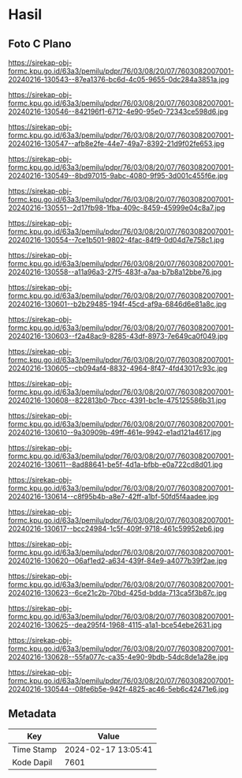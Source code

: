 # Hasil

## Foto C Plano

https://sirekap-obj-formc.kpu.go.id/63a3/pemilu/pdpr/76/03/08/20/07/7603082007001-20240216-130543--87ea1376-bc6d-4c05-9655-0dc284a3851a.jpg

https://sirekap-obj-formc.kpu.go.id/63a3/pemilu/pdpr/76/03/08/20/07/7603082007001-20240216-130546--842196f1-6712-4e90-95e0-72343ce598d6.jpg

https://sirekap-obj-formc.kpu.go.id/63a3/pemilu/pdpr/76/03/08/20/07/7603082007001-20240216-130547--afb8e2fe-44e7-49a7-8392-21d9f02fe653.jpg

https://sirekap-obj-formc.kpu.go.id/63a3/pemilu/pdpr/76/03/08/20/07/7603082007001-20240216-130549--8bd97015-9abc-4080-9f95-3d001c455f6e.jpg

https://sirekap-obj-formc.kpu.go.id/63a3/pemilu/pdpr/76/03/08/20/07/7603082007001-20240216-130551--2d17fb98-1fba-409c-8459-45999e04c8a7.jpg

https://sirekap-obj-formc.kpu.go.id/63a3/pemilu/pdpr/76/03/08/20/07/7603082007001-20240216-130554--7ce1b501-9802-4fac-84f9-0d04d7e758c1.jpg

https://sirekap-obj-formc.kpu.go.id/63a3/pemilu/pdpr/76/03/08/20/07/7603082007001-20240216-130558--a11a96a3-27f5-483f-a7aa-b7b8a12bbe76.jpg

https://sirekap-obj-formc.kpu.go.id/63a3/pemilu/pdpr/76/03/08/20/07/7603082007001-20240216-130601--b2b29485-194f-45cd-af9a-6846d6e81a8c.jpg

https://sirekap-obj-formc.kpu.go.id/63a3/pemilu/pdpr/76/03/08/20/07/7603082007001-20240216-130603--f2a48ac9-8285-43df-8973-7e649ca0f049.jpg

https://sirekap-obj-formc.kpu.go.id/63a3/pemilu/pdpr/76/03/08/20/07/7603082007001-20240216-130605--cb094af4-8832-4964-8f47-4fd43017c93c.jpg

https://sirekap-obj-formc.kpu.go.id/63a3/pemilu/pdpr/76/03/08/20/07/7603082007001-20240216-130608--822813b0-7bcc-4391-bc1e-475125586b31.jpg

https://sirekap-obj-formc.kpu.go.id/63a3/pemilu/pdpr/76/03/08/20/07/7603082007001-20240216-130610--9a30909b-49ff-461e-9942-e1ad121a4617.jpg

https://sirekap-obj-formc.kpu.go.id/63a3/pemilu/pdpr/76/03/08/20/07/7603082007001-20240216-130611--8ad88641-be5f-4d1a-bfbb-e0a722cd8d01.jpg

https://sirekap-obj-formc.kpu.go.id/63a3/pemilu/pdpr/76/03/08/20/07/7603082007001-20240216-130614--c8f95b4b-a8e7-42ff-a1bf-50fd5f4aadee.jpg

https://sirekap-obj-formc.kpu.go.id/63a3/pemilu/pdpr/76/03/08/20/07/7603082007001-20240216-130617--bcc24984-1c5f-409f-9718-461c59952eb6.jpg

https://sirekap-obj-formc.kpu.go.id/63a3/pemilu/pdpr/76/03/08/20/07/7603082007001-20240216-130620--06af1ed2-a634-439f-84e9-a4077b39f2ae.jpg

https://sirekap-obj-formc.kpu.go.id/63a3/pemilu/pdpr/76/03/08/20/07/7603082007001-20240216-130623--6ce21c2b-70bd-425d-bdda-713ca5f3b87c.jpg

https://sirekap-obj-formc.kpu.go.id/63a3/pemilu/pdpr/76/03/08/20/07/7603082007001-20240216-130625--dea295f4-1968-4115-a1a1-bce54ebe2631.jpg

https://sirekap-obj-formc.kpu.go.id/63a3/pemilu/pdpr/76/03/08/20/07/7603082007001-20240216-130628--55fa077c-ca35-4e90-9bdb-54dc8de1a28e.jpg

https://sirekap-obj-formc.kpu.go.id/63a3/pemilu/pdpr/76/03/08/20/07/7603082007001-20240216-130544--08fe6b5e-942f-4825-ac46-5eb6c42471e6.jpg


## Metadata

| Key        | Value               |
| ---------- | ------------------- |
| Time Stamp | 2024-02-17 13:05:41 |
| Kode Dapil | 7601                |



